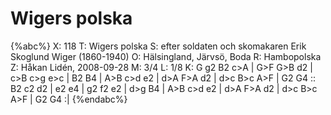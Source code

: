 # Wigers polska

{%abc%}
X: 118
T: Wigers polska
S: efter soldaten och skomakaren Erik Skoglund Wiger (1860-1940)
O: Hälsingland, Järvsö, Boda
R: Hambopolska
Z: Håkan Lidén, 2008-09-28
M: 3/4
L: 1/8
K: G
g2 B2 c>A | G>F G>B d2 | c>B c>g e>c | B2 B4 | A>B c>d e2 | 
d>A F>A d2 | d>c B>c A>F | G2 G4 :: B2 c2 d2 | e2 e4 | g2 f2 e2 | 
d>g B4 | A>B c>d e2 | d>A F>A d2 | d>c B>c A>F | G2 G4 :|
{%endabc%}

